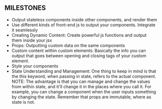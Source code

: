 ## MILESTONES
- Output stateless components inside other components, and render them
- Use different kinds of front-end js to output your components. Integrate it seamlessly
- Creating Dynamic Content: Create powerful js functions and output them inside your jsx
- Props: Outputting custom data on the same components
- Custom content within custom elements: Basically the info you can output that goes between opening and closing tags of your custom element.
- Style your components
- State Understanding and Management: One thing to keep in mind is that the this keyword, when passing in state, refers to the actual component. NOTE: The advantage is that you can manage and change the values from within state, and it'll change it in the places where you call it. For example, you can change a component when the user inputs something by changing the state. Remember that props are immutable, where as state is not.
